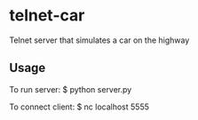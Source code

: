 # telnet-car
Telnet server that simulates a car on the highway

## Usage
To run server:
    $ python server.py

To connect client:
    $ nc localhost 5555
